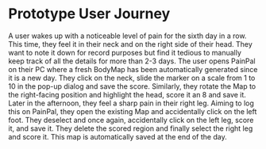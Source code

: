 # Prototype User Journey 

A user wakes up with a noticeable level of pain for the sixth day in a row. This time, they feel it in their neck and on the right side of their head. They want to note it down for record purposes but find it tedious to manually keep track of all the details for more than 2-3 days. The user opens PainPal on their PC where a fresh BodyMap has been automatically generated since it is a new day. They click on the neck, slide the marker on a scale from 1 to 10 in the pop-up dialog and save the score. Similarly, they rotate the Map to the right-facing position and highlight the head, score it an 8 and save it. Later in the afternoon, they feel a sharp pain in their right leg. Aiming to log this on PainPal, they open the existing Map and accidentally click on the left foot. They deselect and once again, accidentally click on the left leg, score it, and save it. They delete the scored region and finally select the right leg and score it. This map is automatically saved at the end of the day.
